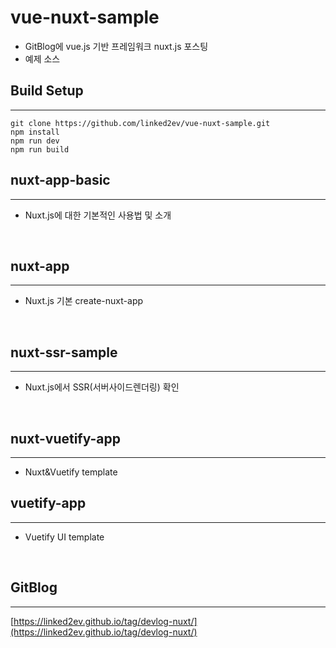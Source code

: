 # vue-nuxt-sample

- GitBlog에 vue.js 기반 프레임워크 nuxt.js 포스팅
- 예제 소스

## Build Setup

---

```
git clone https://github.com/linked2ev/vue-nuxt-sample.git
npm install
npm run dev
npm run build
```

## nuxt-app-basic

---

- Nuxt.js에 대한 기본적인 사용법 및 소개

<br>

## nuxt-app

---

- Nuxt.js 기본 create-nuxt-app

<br>

## nuxt-ssr-sample

---

- Nuxt.js에서 SSR(서버사이드렌더링) 확인

<br>

## nuxt-vuetify-app

---

- Nuxt&Vuetify template

## vuetify-app

---

- Vuetify UI template

<br>

## GitBlog

---

[https://linked2ev.github.io/tag/devlog-nuxt/](https://linked2ev.github.io/tag/devlog-nuxt/)
